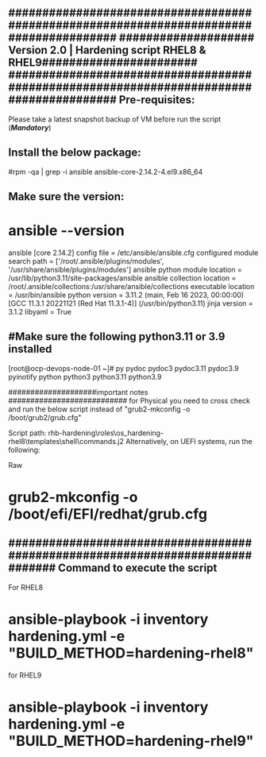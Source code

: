 ########################################################################################
#################### Version 2.0 | Hardening script RHEL8 & RHEL9#######################
########################################################################################
Pre-requisites: 
---------------
Please take a latest snapshot backup of VM before run the script (*****Mandatory*****)
 
Install the below package:
-------------------------
#rpm -qa | grep -i ansible
ansible-core-2.14.2-4.el9.x86_64
 
Make sure the version:
-----------------------
# ansible --version
ansible [core 2.14.2]
config file = /etc/ansible/ansible.cfg
configured module search path = ['/root/.ansible/plugins/modules', '/usr/share/ansible/plugins/modules']
ansible python module location = /usr/lib/python3.11/site-packages/ansible
ansible collection location = /root/.ansible/collections:/usr/share/ansible/collections
executable location = /usr/bin/ansible
python version = 3.11.2 (main, Feb 16 2023, 00:00:00) [GCC 11.3.1 20221121 (Red Hat 11.3.1-4)] (/usr/bin/python3.11)
jinja version = 3.1.2
libyaml = True
 
#Make sure the following python3.11 or 3.9 installed
----------------------------------------------------
[root@ocp-devops-node-01 ~]# py
pydoc       pydoc3      pydoc3.11   pydoc3.9    pyinotify   python      python3     python3.11  python3.9

####################important notes ###########################
for Physical you need to cross check and run the below script instead of "grub2-mkconfig -o /boot/grub2/grub.cfg"

Script path:  rhb-hardening\roles\os_hardening-rhel8\templates\shell\commands.j2
Alternatively, on UEFI systems, run the following:

Raw
# grub2-mkconfig -o /boot/efi/EFI/redhat/grub.cfg


###############################################################################
Command to execute the script 
------------------------------

 For RHEL8
 # ansible-playbook -i inventory hardening.yml -e "BUILD_METHOD=hardening-rhel8"
 for RHEL9
 # ansible-playbook -i inventory hardening.yml -e "BUILD_METHOD=hardening-rhel9"
